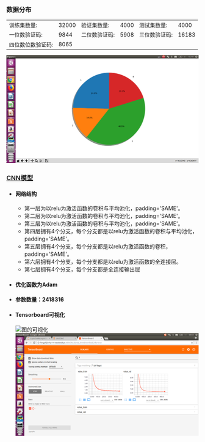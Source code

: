 ### 数据分布
<table>
   <tr><td>训练集数量:</td><td>32000</td><td>验证集数量:</td><td>4000</td><td>测试集数量:</td><td>4000</td></tr>
   <tr><td>一位数验证码:</td><td>9844</td><td>二位数验证码:</td><td>5908</td><td>三位数验证码:</td><td>16183</td></tr>
   <tr><td>四位数位数验证码:</td><td>8065</td></tr>
</table>

![比例图](比例图.png)


### [CNN模型](https://github.com/m-L-0/17b-FengZhijin-2015/blob/master/CaptchaRecognition/code/CNN.py)
- #### 网络结构
    - 第一层为以relu为激活函数的卷积与平均池化，padding='SAME'。
    - 第二层为以relu为激活函数的卷积与平均池化，padding='SAME'。
    - 第三层为以relu为激活函数的卷积与平均池化，padding='SAME'。
    - 第四层拥有4个分支，每个分支都是以relu为激活函数的卷积与平均池化，padding='SAME'。
    - 第五层拥有4个分支，每个分支都是以relu为激活函数的卷积，padding='SAME'。
    - 第六层拥有4个分支，每个分支都是以relu为激活函数的全连接层。
    - 第七层拥有4个分支，每个分支都是全连接输出层
- #### 优化函数为Adam
- #### 参数数量：2418316
- #### Tensorboard可视化
  ![图的可视化](图.png)
  ![损失的可视化](损失.png)
